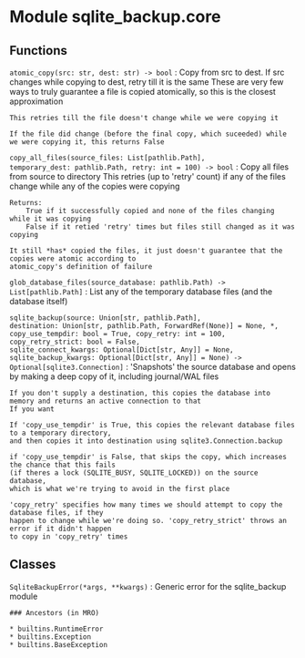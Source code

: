 Module sqlite_backup.core
=========================

Functions
---------

    
`atomic_copy(src: str, dest: str) ‑> bool`
:   Copy from src to dest. If src changes while copying to dest, retry till it is the same
    These are very few ways to truly guarantee a file is copied atomically, so this is the closest approximation
    
    This retries till the file doesn't change while we were copying it
    
    If the file did change (before the final copy, which suceeded) while we were copying it, this returns False

    
`copy_all_files(source_files: List[pathlib.Path], temporary_dest: pathlib.Path, retry: int = 100) ‑> bool`
:   Copy all files from source to directory
    This retries (up to 'retry' count) if any of the files change while any of the copies were copying
    
    Returns:
        True if it successfully copied and none of the files changing while it was copying
        False if it retied 'retry' times but files still changed as it was copying
    
    It still *has* copied the files, it just doesn't guarantee that the copies were atomic according to
    atomic_copy's definition of failure

    
`glob_database_files(source_database: pathlib.Path) ‑> List[pathlib.Path]`
:   List any of the temporary database files (and the database itself)

    
`sqlite_backup(source: Union[str, pathlib.Path], destination: Union[str, pathlib.Path, ForwardRef(None)] = None, *, copy_use_tempdir: bool = True, copy_retry: int = 100, copy_retry_strict: bool = False, sqlite_connect_kwargs: Optional[Dict[str, Any]] = None, sqlite_backup_kwargs: Optional[Dict[str, Any]] = None) ‑> Optional[sqlite3.Connection]`
:   'Snapshots' the source database and opens by making a deep copy of it, including journal/WAL files
    
    If you don't supply a destination, this copies the database into memory and returns an active connection to that
    If you want
    
    If 'copy_use_tempdir' is True, this copies the relevant database files to a temporary directory,
    and then copies it into destination using sqlite3.Connection.backup
    
    if 'copy_use_tempdir' is False, that skips the copy, which increases the chance that this fails
    (if theres a lock (SQLITE_BUSY, SQLITE_LOCKED)) on the source database,
    which is what we're trying to avoid in the first place
    
    'copy_retry' specifies how many times we should attempt to copy the database files, if they
    happen to change while we're doing so. 'copy_retry_strict' throws an error if it didn't happen
    to copy in 'copy_retry' times

Classes
-------

`SqliteBackupError(*args, **kwargs)`
:   Generic error for the sqlite_backup module

    ### Ancestors (in MRO)

    * builtins.RuntimeError
    * builtins.Exception
    * builtins.BaseException